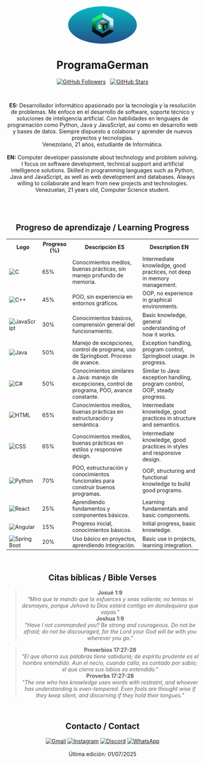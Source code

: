 <div align="center">
  <img src="Logo.png" alt="Foto de perfil" width="180" style="border-radius: 50%; display: block; margin: 0 auto;" />

  # ProgramaGerman

  <a href="https://github.com/ProgramaGerman" style="margin-right: 8px;"><img src="https://img.shields.io/github/followers/ProgramaGerman?label=Follow&style=social" alt="GitHub Followers"/></a>
  <a href="https://github.com/ProgramaGerman"><img src="https://img.shields.io/github/stars/ProgramaGerman?style=social" alt="GitHub Stars"/></a>

  <br>

  <b>ES:</b> Desarrollador informático apasionado por la tecnología y la resolución de problemas. Me enfoco en el desarrollo de software, soporte técnico y soluciones de inteligencia artificial. Con habilidades en lenguajes de programación como Python, Java y JavaScript, así como en desarrollo web y bases de datos. Siempre dispuesto a colaborar y aprender de nuevos proyectos y tecnologías.<br>
  Venezolano, 21 años, estudiante de Informática.
  <br><br>
  <b>EN:</b> Computer developer passionate about technology and problem solving. I focus on software development, technical support and artificial intelligence solutions. Skilled in programming languages such as Python, Java and JavaScript, as well as web development and databases. Always willing to collaborate and learn from new projects and technologies.<br>
  Venezuelan, 21 years old, Computer Science student.

  <br><br>

  ## Progreso de aprendizaje / Learning Progress

  <table align="center">
    <tr>
      <th>Logo</th>
      <th>Progreso (%)</th>
      <th>Descripción ES</th>
      <th>Description EN</th>
    </tr>
    <tr>
      <td><img src="https://skillicons.dev/icons?i=c" width="28" alt="C"/></td>
      <td>65%</td>
      <td>Conocimientos medios, buenas prácticas, sin manejo profundo de memoria.</td>
      <td>Intermediate knowledge, good practices, not deep in memory management.</td>
    </tr>
    <tr>
      <td><img src="https://skillicons.dev/icons?i=cpp" width="28" alt="C++"/></td>
      <td>45%</td>
      <td>POO, sin experiencia en entornos gráficos.</td>
      <td>OOP, no experience in graphical environments.</td>
    </tr>
    <tr>
      <td><img src="https://skillicons.dev/icons?i=js" width="28" alt="JavaScript"/></td>
      <td>30%</td>
      <td>Conocimientos básicos, comprensión general del funcionamiento.</td>
      <td>Basic knowledge, general understanding of how it works.</td>
    </tr>
    <tr>
      <td><img src="https://skillicons.dev/icons?i=java" width="28" alt="Java"/></td>
      <td>50%</td>
      <td>Manejo de excepciones, control de programa, uso de Springboot. Proceso de avance.</td>
      <td>Exception handling, program control, Springboot usage. In progress.</td>
    </tr>
    <tr>
      <td><img src="https://skillicons.dev/icons?i=cs" width="28" alt="C#"/></td>
      <td>50%</td>
      <td>Conocimientos similares a Java: manejo de excepciones, control de programa, POO, avance constante.</td>
      <td>Similar to Java: exception handling, program control, OOP, steady progress.</td>
    </tr>
    <tr>
      <td><img src="https://skillicons.dev/icons?i=html" width="28" alt="HTML"/></td>
      <td>65%</td>
      <td>Conocimientos medios, buenas prácticas en estructuración y semántica.</td>
      <td>Intermediate knowledge, good practices in structure and semantics.</td>
    </tr>
    <tr>
      <td><img src="https://skillicons.dev/icons?i=css" width="28" alt="CSS"/></td>
      <td>65%</td>
      <td>Conocimientos medios, buenas prácticas en estilos y responsive design.</td>
      <td>Intermediate knowledge, good practices in styles and responsive design.</td>
    </tr>
    <tr>
      <td><img src="https://skillicons.dev/icons?i=python" width="28" alt="Python"/></td>
      <td>70%</td>
      <td>POO, estructuración y conocimientos funcionales para construir buenos programas.</td>
      <td>OOP, structuring and functional knowledge to build good programs.</td>
    </tr>
    <tr>
      <td><img src="https://skillicons.dev/icons?i=react" width="28" alt="React"/></td>
      <td>25%</td>
      <td>Aprendiendo fundamentos y componentes básicos.</td>
      <td>Learning fundamentals and basic components.</td>
    </tr>
    <tr>
      <td><img src="https://skillicons.dev/icons?i=angular" width="28" alt="Angular"/></td>
      <td>15%</td>
      <td>Progreso inicial, conocimientos básicos.</td>
      <td>Initial progress, basic knowledge.</td>
    </tr>
    <tr>
      <td><img src="https://skillicons.dev/icons?i=spring" width="28" alt="Spring Boot"/></td>
      <td>20%</td>
      <td>Uso básico en proyectos, aprendiendo integración.</td>
      <td>Basic use in projects, learning integration.</td>
    </tr>
  </table>

  <br>

  ## Citas bíblicas / Bible Verses
  <blockquote>
    <b>Josué 1:9</b><br>
    <i>"Mira que te mando que te esfuerces y seas valiente; no temas ni desmayes, porque Jehová tu Dios estará contigo en dondequiera que vayas."</i><br>
    <b>Joshua 1:9</b><br>
    <i>"Have I not commanded you? Be strong and courageous. Do not be afraid; do not be discouraged, for the Lord your God will be with you wherever you go."</i>
  </blockquote>
  <blockquote>
    <b>Proverbios 17:27-28</b><br>
    <i>"El que ahorra sus palabras tiene sabiduría; de espíritu prudente es el hombre entendido. Aun el necio, cuando calla, es contado por sabio; el que cierra sus labios es entendido."</i><br>
    <b>Proverbs 17:27-28</b><br>
    <i>"The one who has knowledge uses words with restraint, and whoever has understanding is even-tempered. Even fools are thought wise if they keep silent, and discerning if they hold their tongues."</i>
  </blockquote>

  <br>

  ## Contacto / Contact
  <div>
    <a href="mailto:gownman2004@gmail.com"><img src="https://skillicons.dev/icons?i=gmail" width="32" alt="Gmail"/></a>
    <a href="https://instagram.com/xir.rence"><img src="https://skillicons.dev/icons?i=instagram" width="32" alt="Instagram"/></a>
    <a href="https://discord.com/users/729473858179956859"><img src="https://skillicons.dev/icons?i=discord" width="32" alt="Discord"/></a>
    <a href="https://wa.me/584123573413"><img src="https://skillicons.dev/icons?i=whatsapp" width="32" alt="WhatsApp"/></a>
  </div>

  <br>
  Última edición: 01/07/2025
</div>
